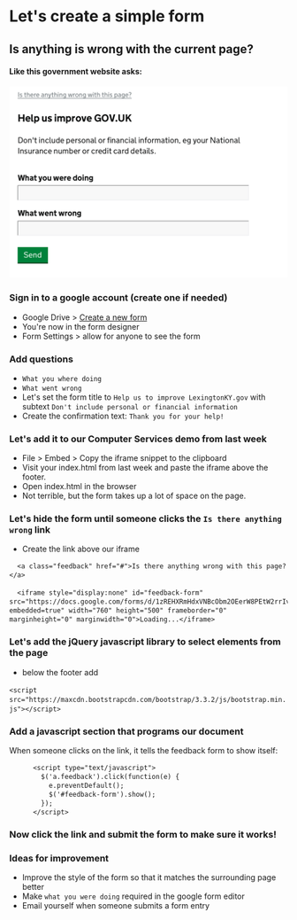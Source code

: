 # Let's create a simple form
## Is anything is wrong with the current page?

#### Like this government website asks:

<img width="600px" src="https://raw.githubusercontent.com/lfucg/code-reviews/master/images/is-there-anything-wrong.png" alt="is there anything wrong with this site">

### Sign in to a google account (create one if needed)

* Google Drive > [Create a new form](http://docs.google.com/forms/create?usp=about_productspage&authuser=0)
* You're now in the form designer
* Form Settings > allow for anyone to see the form

### Add questions

* `What you where doing`
* `What went wrong`
* Let's set the form title to `Help us to improve LexingtonKY.gov` with subtext `Don't include personal or financial information`
* Create the confirmation text: `Thank you for your help!`
 


### Let's add it to our Computer Services demo from last week

* File > Embed > Copy the iframe snippet to the clipboard
* Visit your index.html from last week and paste the iframe above the footer.
* Open index.html in the browser
* Not terrible, but the form takes up a lot of space on the page.

### Let's hide the form until someone clicks the `Is there anything wrong` link

* Create the link above our iframe


```
  <a class="feedback" href="#">Is there anything wrong with this page?</a>
    
  <iframe style="display:none" id="feedback-form" src="https://docs.google.com/forms/d/1zREHXRmHdxVNBcObm2OEerW8PEtW2rrIviQVfSL6uC0/viewform?embedded=true" width="760" height="500" frameborder="0" marginheight="0" marginwidth="0">Loading...</iframe>
```

### Let's add the jQuery javascript library to select elements from the page

* below the footer add

`<script src="https://maxcdn.bootstrapcdn.com/bootstrap/3.3.2/js/bootstrap.min.js"></script>`


### Add a javascript section that programs our document

When someone clicks on the link, it tells the feedback form to show itself:

```
      <script type="text/javascript">
        $('a.feedback').click(function(e) {
          e.preventDefault();
          $('#feedback-form').show();
        });
      </script>
```

### Now click the link and submit the form to make sure it works!



### Ideas for improvement

* Improve the style of the form so that it matches the surrounding page better
* Make `what you were doing` required in the google form editor
* Email yourself when someone submits a form entry
